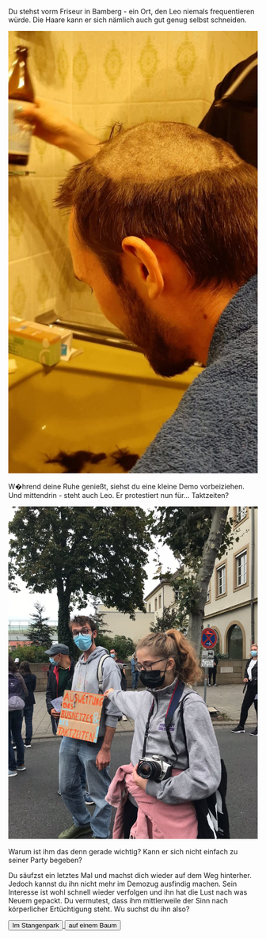 Du stehst vorm Friseur in Bamberg - ein Ort, den Leo niemals frequentieren würde.
Die Haare kann er sich nämlich auch gut genug selbst schneiden.

<img src="img/tonsur.jpg">

W�hrend deine Ruhe genießt, siehst du eine kleine Demo vorbeiziehen.
Und mittendrin - steht auch Leo. Er protestiert nun für... Taktzeiten? 

<img src="img/demo.jpg">

Warum ist ihm das denn gerade wichtig? Kann er sich nicht einfach zu seiner Party begeben?

Du säufzst ein letztes Mal und machst dich wieder auf dem Weg hinterher.
Jedoch kannst du ihn nicht mehr im Demozug ausfindig machen.
Sein Interesse ist wohl schnell wieder verfolgen und ihn hat die Lust nach was Neuem gepackt.
Du vermutest, dass ihm mittlerweile der Sinn nach körperlicher Ertüchtigung steht.
Wu suchst du ihn also?


<a href="/leonardkestel/stangenpark">
<button>Im Stangenpark</button>
</a>
<a href="/leonardkestel/baumhaus">
<button>auf einem Baum</button>
</a>
